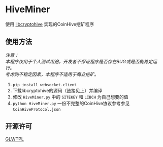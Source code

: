 # HiveMiner #
使用 [libcryptohive](https://github.com/EZForever/libcryptohive) 实现的CoinHive挖矿程序
  
## 使用方法 ##
*注意：  
本程序仅用于个人测试用途，开发者不保证程序是否存在BUG或是否能稳定运行。  
考虑到不稳定因素，本程序不适用于商业挖矿。*  
1. `pip install websocket-client`
2. 下载libcryptohive的源码（链接见上）并编译
3. 修改 `HiveMiner.py` 中的 `SITEKEY` 和 `LIBCH` 为自己想要的值
4. `python HiveMiner.py`
一份不完整的CoinHive协议参考参见 `CoinHiveProtocol.json`
  
## 开源许可 ##
[GLWTPL](https://github.com/me-shaon/GLWTPL/blob/master/LICENSE_zh-CN)  
